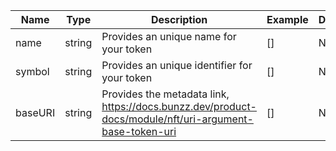 |Name|Type|Description|Example|Default|
|--- |---|---|---|---|
|name|string|Provides an unique name for your token|[]|N/A|
|symbol|string|Provides an unique identifier for your token|[]|N/A|
|baseURI|string|Provides the metadata link, https://docs.bunzz.dev/product-docs/module/nft/uri-argument-base-token-uri|[]|N/A|
